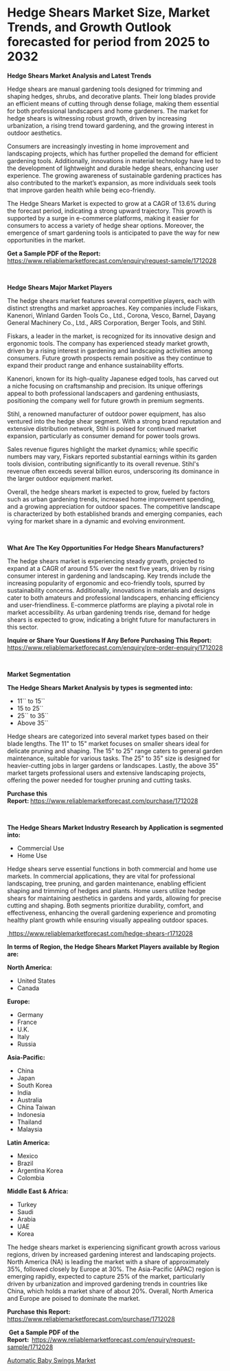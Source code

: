 <p><h1>Hedge Shears Market Size, Market Trends, and Growth Outlook forecasted for period from 2025 to 2032</h1></p><p><strong>Hedge Shears Market Analysis and Latest Trends</strong></p>
<p><p>Hedge shears are manual gardening tools designed for trimming and shaping hedges, shrubs, and decorative plants. Their long blades provide an efficient means of cutting through dense foliage, making them essential for both professional landscapers and home gardeners. The market for hedge shears is witnessing robust growth, driven by increasing urbanization, a rising trend toward gardening, and the growing interest in outdoor aesthetics. </p><p>Consumers are increasingly investing in home improvement and landscaping projects, which has further propelled the demand for efficient gardening tools. Additionally, innovations in material technology have led to the development of lightweight and durable hedge shears, enhancing user experience. The growing awareness of sustainable gardening practices has also contributed to the market’s expansion, as more individuals seek tools that improve garden health while being eco-friendly.</p><p>The Hedge Shears Market is expected to grow at a CAGR of 13.6% during the forecast period, indicating a strong upward trajectory. This growth is supported by a surge in e-commerce platforms, making it easier for consumers to access a variety of hedge shear options. Moreover, the emergence of smart gardening tools is anticipated to pave the way for new opportunities in the market.</p></p>
<p><strong>Get a Sample PDF of the Report:&nbsp;</strong> <a href="https://www.reliablemarketforecast.com/enquiry/request-sample/1712028?utm_campaign=1888&utm_medium=2&utm_source=Github&utm_content=ia&utm_term=11012025&utm_id=hedge-shears">https://www.reliablemarketforecast.com/enquiry/request-sample/1712028</a></p>
<p>&nbsp;</p>
<p><strong>Hedge Shears Major Market Players</strong></p>
<p><p>The hedge shears market features several competitive players, each with distinct strengths and market approaches. Key companies include Fiskars, Kanenori, Winland Garden Tools Co., Ltd., Corona, Vesco, Barnel, Dayang General Machinery Co., Ltd., ARS Corporation, Berger Tools, and Stihl. </p><p>Fiskars, a leader in the market, is recognized for its innovative design and ergonomic tools. The company has experienced steady market growth, driven by a rising interest in gardening and landscaping activities among consumers. Future growth prospects remain positive as they continue to expand their product range and enhance sustainability efforts.</p><p>Kanenori, known for its high-quality Japanese edged tools, has carved out a niche focusing on craftsmanship and precision. Its unique offerings appeal to both professional landscapers and gardening enthusiasts, positioning the company well for future growth in premium segments.</p><p>Stihl, a renowned manufacturer of outdoor power equipment, has also ventured into the hedge shear segment. With a strong brand reputation and extensive distribution network, Stihl is poised for continued market expansion, particularly as consumer demand for power tools grows.</p><p>Sales revenue figures highlight the market dynamics; while specific numbers may vary, Fiskars reported substantial earnings within its garden tools division, contributing significantly to its overall revenue. Stihl's revenue often exceeds several billion euros, underscoring its dominance in the larger outdoor equipment market.</p><p>Overall, the hedge shears market is expected to grow, fueled by factors such as urban gardening trends, increased home improvement spending, and a growing appreciation for outdoor spaces. The competitive landscape is characterized by both established brands and emerging companies, each vying for market share in a dynamic and evolving environment.</p></p>
<p>&nbsp;</p>
<p><strong>What Are The Key Opportunities For Hedge Shears Manufacturers?</strong></p>
<p><p>The hedge shears market is experiencing steady growth, projected to expand at a CAGR of around 5% over the next five years, driven by rising consumer interest in gardening and landscaping. Key trends include the increasing popularity of ergonomic and eco-friendly tools, spurred by sustainability concerns. Additionally, innovations in materials and designs cater to both amateurs and professional landscapers, enhancing efficiency and user-friendliness. E-commerce platforms are playing a pivotal role in market accessibility. As urban gardening trends rise, demand for hedge shears is expected to grow, indicating a bright future for manufacturers in this sector.</p></p>
<p><strong>Inquire or Share Your Questions If Any Before Purchasing This Report:</strong> <a href="https://www.reliablemarketforecast.com/enquiry/pre-order-enquiry/1712028?utm_campaign=1888&utm_medium=2&utm_source=Github&utm_content=ia&utm_term=11012025&utm_id=hedge-shears">https://www.reliablemarketforecast.com/enquiry/pre-order-enquiry/1712028</a></p>
<p>&nbsp;</p>
<p><strong>Market Segmentation</strong></p>
<p><strong>The Hedge Shears Market Analysis by types is segmented into:</strong></p>
<p><ul><li>11`` to 15``</li><li>15 to 25``</li><li>25`` to 35``</li><li>Above 35``</li></ul></p>
<p><p>Hedge shears are categorized into several market types based on their blade lengths. The 11" to 15" market focuses on smaller shears ideal for delicate pruning and shaping. The 15" to 25" range caters to general garden maintenance, suitable for various tasks. The 25" to 35" size is designed for heavier-cutting jobs in larger gardens or landscapes. Lastly, the above 35" market targets professional users and extensive landscaping projects, offering the power needed for tougher pruning and cutting tasks.</p></p>
<p><strong>Purchase this Report:&nbsp;</strong><a href="https://www.reliablemarketforecast.com/purchase/1712028?utm_campaign=1888&utm_medium=2&utm_source=Github&utm_content=ia&utm_term=11012025&utm_id=hedge-shears">https://www.reliablemarketforecast.com/purchase/1712028</a></p>
<p>&nbsp;</p>
<p><strong>The Hedge Shears Market Industry Research by Application is segmented into:</strong></p>
<p><ul><li>Commercial Use</li><li>Home Use</li></ul></p>
<p><p>Hedge shears serve essential functions in both commercial and home use markets. In commercial applications, they are vital for professional landscaping, tree pruning, and garden maintenance, enabling efficient shaping and trimming of hedges and plants. Home users utilize hedge shears for maintaining aesthetics in gardens and yards, allowing for precise cutting and shaping. Both segments prioritize durability, comfort, and effectiveness, enhancing the overall gardening experience and promoting healthy plant growth while ensuring visually appealing outdoor spaces.</p></p>
<p><a href="https://www.reliablemarketforecast.com/hedge-shears-r1712028?utm_campaign=1888&utm_medium=2&utm_source=Github&utm_content=ia&utm_term=11012025&utm_id=hedge-shears">&nbsp;https://www.reliablemarketforecast.com/hedge-shears-r1712028</a></p>
<p><strong>In terms of Region, the Hedge Shears Market Players available by Region are:</strong></p>
<p>
    <p> <strong> North America: </strong>
        <ul>
            <li>United States</li>
            <li>Canada</li>
        </ul>
        </p> 
    <p> <strong> Europe: </strong>
        <ul>
            <li>Germany</li>
            <li>France</li>
            <li>U.K.</li>
            <li>Italy</li>
            <li>Russia</li>
        </ul>
        </p> 
    <p> <strong> Asia-Pacific: </strong>
        <ul>
            <li>China</li>
            <li>Japan</li>
            <li>South Korea</li>
            <li>India</li>
            <li>Australia</li>
            <li>China Taiwan</li>
            <li>Indonesia</li>
            <li>Thailand</li>
            <li>Malaysia</li>
        </ul>
        </p> 
    <p> <strong> Latin America: </strong>
        <ul>
            <li>Mexico</li>
            <li>Brazil</li>
            <li>Argentina Korea</li>
            <li>Colombia</li>
        </ul>
        </p> 
    <p> <strong> Middle East & Africa: </strong>
        <ul>
            <li>Turkey</li>
            <li>Saudi</li>
            <li>Arabia</li>
            <li>UAE</li>
            <li>Korea</li>
        </ul>
    </p>
    </p>
<p><p>The hedge shears market is experiencing significant growth across various regions, driven by increased gardening interest and landscaping projects. North America (NA) is leading the market with a share of approximately 35%, followed closely by Europe at 30%. The Asia-Pacific (APAC) region is emerging rapidly, expected to capture 25% of the market, particularly driven by urbanization and improved gardening trends in countries like China, which holds a market share of about 20%. Overall, North America and Europe are poised to dominate the market.</p></p>
<p><strong>Purchase this Report: </strong><a href="https://www.reliablemarketforecast.com/purchase/1712028?utm_campaign=1888&utm_medium=2&utm_source=Github&utm_content=ia&utm_term=11012025&utm_id=hedge-shears">https://www.reliablemarketforecast.com/purchase/1712028</a></p>
<p>&nbsp;<strong>Get a Sample PDF of the Report:&nbsp;&nbsp;</strong><a href="https://www.reliablemarketforecast.com/enquiry/request-sample/1712028?utm_campaign=1888&utm_medium=2&utm_source=Github&utm_content=ia&utm_term=11012025&utm_id=hedge-shears">https://www.reliablemarketforecast.com/enquiry/request-sample/1712028</a></p>
<p><strong></strong></p>
<p><p><a href="https://github.com/gulaimolin/Market-Research-Report-List-7/blob/main/automatic-baby-swings-market.md?utm_campaign=1888&utm_medium=2&utm_source=Github&utm_content=ia&utm_term=11012025&utm_id=hedge-shears">Automatic Baby Swings Market</a></p></p>